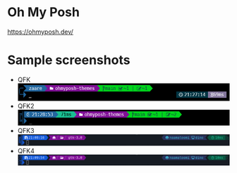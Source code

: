 # Oh My Posh

https://ohmyposh.dev/

# Sample screenshots

-   QFK  
    ![qfk](qfk.png)
-   QFK2  
    ![qfk2](qfk2.png)
-   QFK3  
    ![qfk3](qfk3.png)
-   QFK4  
    ![qfk4](qfk4.png)
